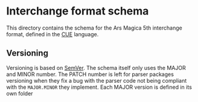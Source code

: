 # Interchange format schema

This directory contains the schema for the Ars Magica 5th interchange format, defined in the [CUE][cuelang] language.

[cuelang]: https://cuelang.org/

## Versioning

Versioning is based on [SemVer][semver]. The schema itself only uses the MAJOR and MINOR number. The PATCH number is
left for parser packages versioning when they fix a bug with the parser code not being compliant with the `MAJOR.MINOR`
they implement. Each MAJOR version is defined in its own folder

[semver]: https://semver.org/
